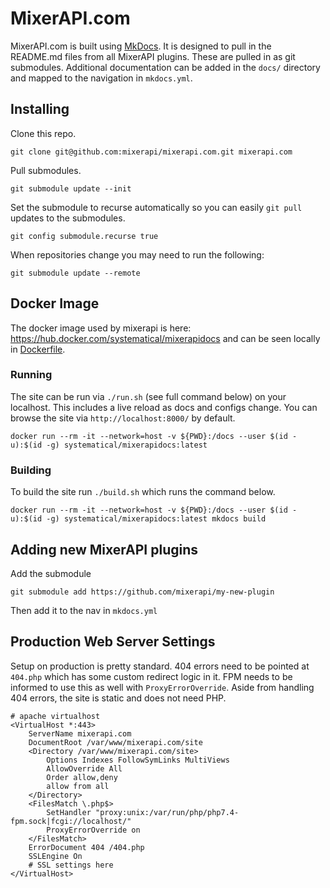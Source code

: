 # MixerAPI.com

MixerAPI.com is built using [MkDocs](https://squidfunk.github.io/mkdocs-material/). It is designed to pull in the 
README.md files from all MixerAPI plugins. These are pulled in as git submodules. Additional documentation 
can be added in the `docs/` directory and mapped to the navigation in `mkdocs.yml`.

## Installing

Clone this repo.

```console
git clone git@github.com:mixerapi/mixerapi.com.git mixerapi.com
```

Pull submodules.

```console
git submodule update --init
```

Set the submodule to recurse automatically so you can easily `git pull` updates to the submodules.

```console
git config submodule.recurse true
```

When repositories change you may need to run the following:

```console
git submodule update --remote
```

## Docker Image

The docker image used by mixerapi is here: https://hub.docker.com/systematical/mixerapidocs and can be seen locally 
in [Dockerfile](Dockerfile).

### Running

The site can be run via `./run.sh` (see full command below) on your localhost. This includes a live reload as docs and 
configs change. You can browse the site via `http://localhost:8000/` by default.

```console
docker run --rm -it --network=host -v ${PWD}:/docs --user $(id -u):$(id -g) systematical/mixerapidocs:latest
```

### Building

To build the site run `./build.sh` which runs the command below.

```console
docker run --rm -it --network=host -v ${PWD}:/docs --user $(id -u):$(id -g) systematical/mixerapidocs:latest mkdocs build
```

## Adding new MixerAPI plugins

Add the submodule

```console
git submodule add https://github.com/mixerapi/my-new-plugin
```

Then add it to the nav in `mkdocs.yml`

## Production Web Server Settings

Setup on production is pretty standard. 404 errors need to be pointed at `404.php` which has some custom redirect 
logic in it. FPM needs to be informed to use this as well with `ProxyErrorOverride`. Aside from handling 404 errors, 
the site is static and does not need PHP.

```
# apache virtualhost
<VirtualHost *:443>
    ServerName mixerapi.com
    DocumentRoot /var/www/mixerapi.com/site
    <Directory /var/www/mixerapi.com/site>
        Options Indexes FollowSymLinks MultiViews
        AllowOverride All
        Order allow,deny
        allow from all
    </Directory>
    <FilesMatch \.php$>
        SetHandler "proxy:unix:/var/run/php/php7.4-fpm.sock|fcgi://localhost/"
        ProxyErrorOverride on
    </FilesMatch>
    ErrorDocument 404 /404.php
    SSLEngine On
    # SSL settings here
</VirtualHost>
```
